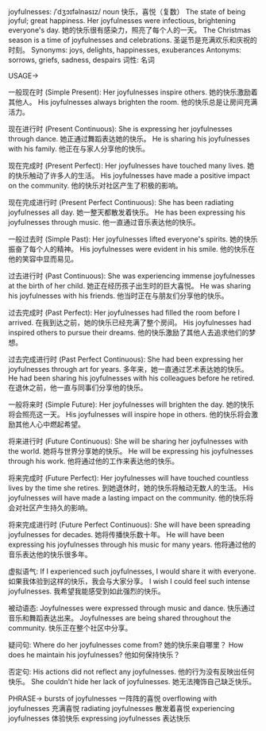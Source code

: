 joyfulnesses: /ˈdʒɔɪfəlnəsɪz/
noun
快乐，喜悦（复数）
The state of being joyful; great happiness.
Her joyfulnesses were infectious, brightening everyone's day. 她的快乐很有感染力，照亮了每个人的一天。
The Christmas season is a time of joyfulnesses and celebrations. 圣诞节是充满欢乐和庆祝的时刻。
Synonyms: joys, delights, happinesses, exuberances
Antonyms: sorrows, griefs, sadness, despairs
词性: 名词


USAGE->

一般现在时 (Simple Present):
Her joyfulnesses inspire others. 她的快乐激励着其他人。
His joyfulnesses always brighten the room. 他的快乐总是让房间充满活力。

现在进行时 (Present Continuous):
She is expressing her joyfulnesses through dance. 她正通过舞蹈表达她的快乐。
He is sharing his joyfulnesses with his family. 他正在与家人分享他的快乐。

现在完成时 (Present Perfect):
Her joyfulnesses have touched many lives. 她的快乐触动了许多人的生活。
His joyfulnesses have made a positive impact on the community. 他的快乐对社区产生了积极的影响。

现在完成进行时 (Present Perfect Continuous):
She has been radiating joyfulnesses all day. 她一整天都散发着快乐。
He has been expressing his joyfulnesses through music. 他一直通过音乐表达他的快乐。

一般过去时 (Simple Past):
Her joyfulnesses lifted everyone's spirits. 她的快乐振奋了每个人的精神。
His joyfulnesses were evident in his smile. 他的快乐在他的笑容中显而易见。

过去进行时 (Past Continuous):
She was experiencing immense joyfulnesses at the birth of her child.  她正在经历孩子出生时的巨大喜悦。
He was sharing his joyfulnesses with his friends. 他当时正在与朋友们分享他的快乐。

过去完成时 (Past Perfect):
Her joyfulnesses had filled the room before I arrived. 在我到达之前，她的快乐已经充满了整个房间。
His joyfulnesses had inspired others to pursue their dreams. 他的快乐激励了其他人去追求他们的梦想。

过去完成进行时 (Past Perfect Continuous):
She had been expressing her joyfulnesses through art for years. 多年来，她一直通过艺术表达她的快乐。
He had been sharing his joyfulnesses with his colleagues before he retired. 在退休之前，他一直与同事们分享他的快乐。

一般将来时 (Simple Future):
Her joyfulnesses will brighten the day. 她的快乐将会照亮这一天。
His joyfulnesses will inspire hope in others. 他的快乐将会激励其他人心中燃起希望。


将来进行时 (Future Continuous):
She will be sharing her joyfulnesses with the world. 她将与世界分享她的快乐。
He will be expressing his joyfulnesses through his work. 他将通过他的工作来表达他的快乐。

将来完成时 (Future Perfect):
Her joyfulnesses will have touched countless lives by the time she retires. 到她退休时，她的快乐将触动无数人的生活。
His joyfulnesses will have made a lasting impact on the community. 他的快乐将会对社区产生持久的影响。

将来完成进行时 (Future Perfect Continuous):
She will have been spreading joyfulnesses for decades. 她将传播快乐数十年。
He will have been expressing his joyfulnesses through his music for many years. 他将通过他的音乐表达他的快乐很多年。


虚拟语气:
If I experienced such joyfulnesses, I would share it with everyone. 如果我体验到这样的快乐，我会与大家分享。
I wish I could feel such intense joyfulnesses. 我希望我能感受到如此强烈的快乐。

被动语态:
Joyfulnesses were expressed through music and dance. 快乐通过音乐和舞蹈表达出来。
Joyfulnesses are being shared throughout the community. 快乐正在整个社区中分享。

疑问句:
Where do her joyfulnesses come from? 她的快乐来自哪里？
How does he maintain his joyfulnesses? 他如何保持快乐？

否定句:
His actions did not reflect any joyfulnesses. 他的行为没有反映出任何快乐。
She couldn't hide her lack of joyfulnesses. 她无法掩饰自己缺乏快乐。



PHRASE->
bursts of joyfulnesses  一阵阵的喜悦
overflowing with joyfulnesses 充满喜悦
radiating joyfulnesses 散发着喜悦
experiencing joyfulnesses 体验快乐
expressing joyfulnesses 表达快乐
